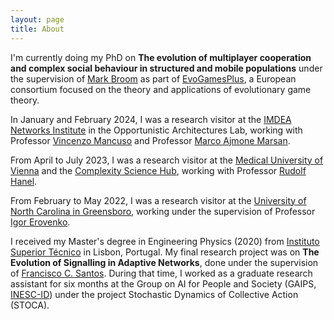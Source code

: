 ```yaml
---
layout: page
title: About
---
```


I'm currently doing my PhD on **The evolution of multiplayer cooperation and complex social behaviour in structured and mobile populations** under the supervision of [Mark Broom](http://www.staff.city.ac.uk/mark.broom/index.html) as part of [EvoGamesPlus](https://evogamesplus.eu), a European consortium focused on the theory and applications of evolutionary game theory.

In January and February 2024, I was a research visitor at the [IMDEA Networks Institute](https://networks.imdea.org) in the Opportunistic Architectures Lab, working with Professor [Vincenzo Mancuso](https://networks.imdea.org/team/imdea-networks-team/people/vincenzo-mancuso/) and Professor [Marco Ajmone Marsan](https://networks.imdea.org/team/imdea-networks-team/people/marco-ajmone-marsan/).

From April to July 2023, I was a research visitor at the [Medical University of Vienna](https://www.meduniwien.ac.at/web/en/) and the [Complexity Science Hub](https://www.csh.ac.at), working with Professor [Rudolf Hanel](https://www.csh.ac.at/researcher/rudolf-hanel/).

From February to May 2022, I was a research visitor at the [University of North Carolina in Greensboro](https://www.uncg.edu), working under the supervision of Professor [Igor Erovenko](https://sites.google.com/uncg.edu/igor/). 

I received my Master's degree in Engineering Physics (2020) from [Instituto Superior Técnico](https://tecnico.ulisboa.pt/en/) in Lisbon, Portugal. My final research project was on **The Evolution of Signalling in Adaptive Networks**, done under the supervision of [Francisco C. Santos](http://web.ist.utl.pt/franciscocsantos/index.html). During that time, I worked as a graduate research assistant for six months at the Group on AI for People and Society (GAIPS, [INESC-ID](https://www.inesc-id.pt)) under the project Stochastic Dynamics of Collective Action (STOCA).
